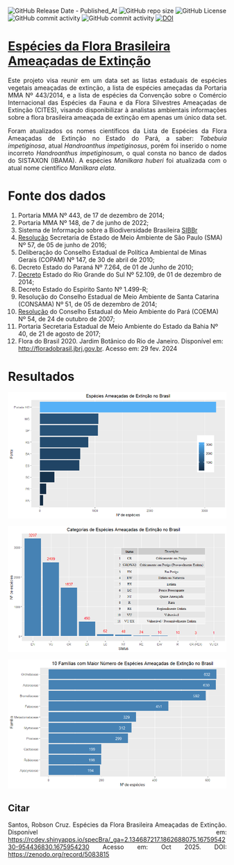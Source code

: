 ![GitHub Release Date - Published_At](https://img.shields.io/github/release-date/rcDeveloping/endangeredBrazilianPlantSpecies?label=Release%20Date)
![GitHub repo size](https://img.shields.io/github/repo-size/rcDeveloping/endangeredBrazilianPlantSpecies?label=Repo%20Size)
![GitHub License](https://img.shields.io/github/license/rcDeveloping/endangeredBrazilianPlantSpecies?label=License)
![GitHub commit activity](https://img.shields.io/github/commit-activity/t/rcDeveloping/endangeredBrazilianPlantSpecies?label=Commit)
![GitHub commit activity](https://img.shields.io/github/commit-activity/y/rcDeveloping/endangeredBrazilianPlantSpecies?label=Commit%20Activity)
[![DOI](https://zenodo.org/badge/297323648.svg)](https://zenodo.org/records/5083815)

<h1 align="left"><a href="https://rcdev.shinyapps.io/specBra/" target="_blank">Espécies da Flora Brasileira Ameaçadas de Extinção</a></h1>
<p align="justify">Este projeto visa reunir em um data set as listas estaduais de espécies vegetais ameaçadas de extinção, a lista de espécies ameçadas da Portaria MMA Nº 443/2014, e a lista de espécies da Convenção sobre o Comércio Internacional das Espécies da Fauna e da Flora Silvestres Ameaçadas de Extinção (CITES), visando disponibilizar à analistas ambientais informações sobre a flora brasileira ameaçada de extinção em apenas um único data set.</p>
<p align="justify">Foram atualizados os nomes científicos da Lista de Espécies da Flora Ameaçadas de Extinção no Estado do Pará, a saber: <i>Tabebuia impetiginosa</i>, atual <i>Handroanthus impetiginosus</i>, porém foi inserido o nome incorreto <i>Handroanthus impetiginosum</i>, o qual consta no banco de dados do SISTAXON (IBAMA). A espécies <i>Manilkara huberi</i> foi atualizada com o atual nome científico <i>Manilkara elata</i>.</p>

# Fonte dos dados
1. Portaria MMA Nº 443, de 17 de dezembro de 2014;
2. Portaria MMA Nº 148, de 7 de junho de 2022;
3. Sistema de Informação sobre a Biodiversidade Brasileira <a href="https://sibbr.gov.br/" target="_blank">SIBBr</a>
4. <a href="https://www.al.sp.gov.br/repositorio/legislacao/decreto/2018/decreto-63853-27.11.2018.html" target="_blank">Resolução</a> Secretaria de Estado de Meio Ambiente de São Paulo (SMA) Nº 57, de 05 de junho de 2016;
5. Deliberação do Conselho Estadual de Política Ambiental de Minas Gerais (COPAM) Nº 147, de 30 de abril de 2010;
6. Decreto Estado do Paraná Nº 7.264, de 01 de Junho de 2010;
7. <a href="http://www.mcn.fzb.rs.gov.br/conteudo/4816/?Homologada_a_nova_Lista_da_Flora_Ga%C3%BAcha_Amea%C3%A7ada_de_Extin%C3%A7%C3%A3o" target="_blank">Decreto</a> Estado do Rio Grande do Sul Nº 52.109, de 01 de dezembro de 2014;
8. Decreto Estado do Espirito Santo Nº 1.499-R;
9. Resolução do Conselho Estadual de Meio Ambiente de Santa Catarina (CONSAMA) Nº 51, de 05 de dezembro de 2014;
10. <a href="https://www.semas.pa.gov.br/anexos_legislacao/Anexo_resolucao_054%20coema.pdf" target="_blank">Resolução</a> do Conselho Estadual do Meio Ambiente do Pará (COEMA) Nº 54, de 24 de outubro de 2007;
11. Portaria Secretaria Estadual de Meio Ambiente do Estado da Bahia Nº 40, de 21 de agosto de 2017;
12. Flora do Brasil 2020. Jardim Botânico do Rio de Janeiro. Disponível em: <a href="<http://floradobrasil.jbrj.gov.br" target="_blank">http://floradobrasil.jbrj.gov.br</a>. Acesso em: 29 fev. 2024 

# Resultados
<p align="center">
  <img src="https://github.com/rcflorestal/endangeredBrazilianPlantSpecies/blob/main/output/SpeciesBySourceList.png">
</p>

<p align="center">
  <img src="https://github.com/rcflorestal/endangeredBrazilianPlantSpecies/blob/main/output/statusSource.png">
</p>

<p align="center">
  <img src="https://github.com/rcflorestal/endangeredBrazilianPlantSpecies/blob/main/output/family.png">
</p>

## Citar
<p align="justify">Santos, Robson Cruz. Espécies da Flora Brasileira Ameaçadas de Extinção. Disponível em: <a href="https://rcdev.shinyapps.io/specBra/_ga=2.134687217.1862688075.1675954230-954436830.1675954230">https://rcdev.shinyapps.io/specBra/_ga=2.134687217.1862688075.1675954230-954436830.1675954230</a>
Acesso em: Oct 2025. DOI: <a href="https://zenodo.org/record/5083815" target="_blank">https://zenodo.org/record/5083815</a></p>
